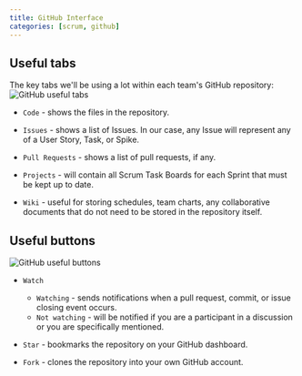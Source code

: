```yaml
---
title: GitHub Interface
categories: [scrum, github]
---
```


## Useful tabs

The key tabs we'll be using a lot within each team's GitHub repository:
![GitHub useful tabs](../assets/github_useful_tabs.png)

- `Code` - shows the files in the repository.

- `Issues` - shows a list of Issues. In our case, any Issue will represent any of a User Story, Task, or Spike.

- `Pull Requests` - shows a list of pull requests, if any.

- `Projects` - will contain all Scrum Task Boards for each Sprint that must be kept up to date.

- `Wiki` - useful for storing schedules, team charts, any collaborative documents that do not need to be stored in the repository itself.

## Useful buttons

![GitHub useful buttons](../assets/github_useful_buttons.png)

- `Watch`

  - `Watching` - sends notifications when a pull request, commit, or issue closing event occurs.
  - `Not watching` - will be notified if you are a participant in a discussion or you are specifically mentioned.

- `Star` - bookmarks the repository on your GitHub dashboard.
- `Fork` - clones the repository into your own GitHub account.
